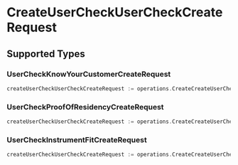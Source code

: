 # CreateUserCheckUserCheckCreateRequest


## Supported Types

### UserCheckKnowYourCustomerCreateRequest

```go
createUserCheckUserCheckCreateRequest := operations.CreateCreateUserCheckUserCheckCreateRequestUserCheckKnowYourCustomerCreateRequest(operations.UserCheckKnowYourCustomerCreateRequest{/* values here */})
```

### UserCheckProofOfResidencyCreateRequest

```go
createUserCheckUserCheckCreateRequest := operations.CreateCreateUserCheckUserCheckCreateRequestUserCheckProofOfResidencyCreateRequest(operations.UserCheckProofOfResidencyCreateRequest{/* values here */})
```

### UserCheckInstrumentFitCreateRequest

```go
createUserCheckUserCheckCreateRequest := operations.CreateCreateUserCheckUserCheckCreateRequestUserCheckInstrumentFitCreateRequest(operations.UserCheckInstrumentFitCreateRequest{/* values here */})
```

